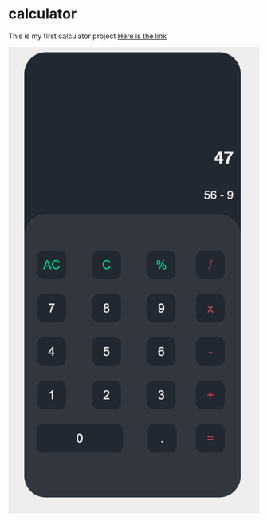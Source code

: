 # calculator

This is my first calculator project
[Here is the link](https://mr-oghoski-ab.github.io/calculator/)

![Screenshot](assets/calculator.png)
